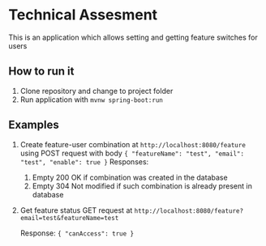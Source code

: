 # Technical Assesment

This is an application which allows setting and getting feature switches for users


## How to run it

1. Clone repository and change to project folder
2. Run application with `mvnw spring-boot:run`


## Examples

1. Create feature-user combination at
`http://localhost:8080/feature` using POST request with body
`{
"featureName": "test",
"email": "test",
"enable": true
}`
	Responses:
	1. Empty 200 OK if combination was created in the database
	2. Empty 304 Not modified if such combination is already present in database

2. Get feature status GET request at 
`http://localhost:8080/feature?email=test&featureName=test`

	Response:
	`{
	"canAccess": true }`